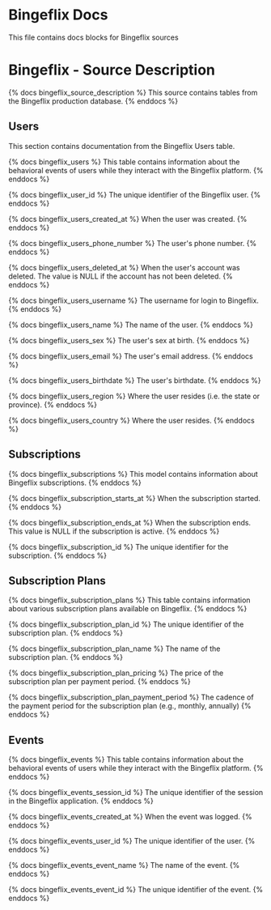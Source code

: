 # Bingeflix Docs
This file contains docs blocks for Bingeflix sources

# Bingeflix - Source Description
{% docs bingeflix_source_description %}
This source contains tables from the Bingeflix production database.
{% enddocs %}

## Users
This section contains documentation from the Bingeflix Users table.

{% docs bingeflix_users %}
This table contains information about the behavioral events of users while they interact with the Bingeflix platform.
{% enddocs %}

{% docs bingeflix_user_id %}
The unique identifier of the Bingeflix user.
{% enddocs %}

{% docs bingeflix_users_created_at %}
When the user was created.
{% enddocs %}

{% docs bingeflix_users_phone_number %}
The user's phone number.
{% enddocs %}

{% docs bingeflix_users_deleted_at %}
When the user's account was deleted. The value is NULL if the account has not been deleted.
{% enddocs %}

{% docs bingeflix_users_username %}
The username for login to Bingeflix.
{% enddocs %}

{% docs bingeflix_users_name %}
The name of the user.
{% enddocs %}

{% docs bingeflix_users_sex %}
The user's sex at birth.
{% enddocs %}

{% docs bingeflix_users_email %}
The user's email address.
{% enddocs %}

{% docs bingeflix_users_birthdate %}
The user's birthdate.
{% enddocs %}

{% docs bingeflix_users_region %}
Where the user resides (i.e. the state or province).
{% enddocs %}

{% docs bingeflix_users_country %}
Where the user resides.
{% enddocs %}

## Subscriptions

{% docs bingeflix_subscriptions %}
This model contains information about Bingeflix subscriptions.
{% enddocs %}

{% docs bingeflix_subscription_starts_at %}
When the subscription started.
{% enddocs %}

{% docs bingeflix_subscription_ends_at %}
When the subscription ends. This value is NULL if the subscription is active.
{% enddocs %}

{% docs bingeflix_subscription_id %}
The unique identifier for the subscription.
{% enddocs %}

## Subscription Plans

{% docs bingeflix_subscription_plans %}
This table contains information about various subscription plans available on Bingeflix.
{% enddocs %}

{% docs bingeflix_subscription_plan_id %}
 The unique identifier of the subscription plan.
{% enddocs %}

{% docs bingeflix_subscription_plan_name %}
The name of the subscription plan.
{% enddocs %}

{% docs bingeflix_subscription_plan_pricing %}
The price of the subscription plan per payment period.
{% enddocs %}

{% docs bingeflix_subscription_plan_payment_period %}
The cadence of the payment period for the subscription plan (e.g., monthly, annually)
{% enddocs %}

## Events

{% docs bingeflix_events %}
This table contains information about the behavioral events of users while they interact with the Bingeflix platform.
{% enddocs %}

{% docs bingeflix_events_session_id %}
The unique identifier of the session in the Bingeflix application.
{% enddocs %}

{% docs bingeflix_events_created_at %}
 When the event was logged.
{% enddocs %}

{% docs bingeflix_events_user_id %}
The unique identifier of the user.
{% enddocs %}

{% docs bingeflix_events_event_name %}
The name of the event.
{% enddocs %}

{% docs bingeflix_events_event_id %}
The unique identifier of the event.
{% enddocs %}